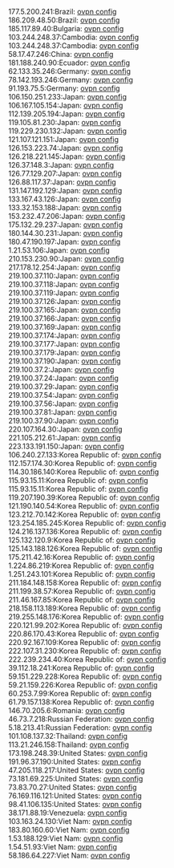 177.5.200.241:Brazil: [ovpn config](vpn/177_5_200_241.ovpn)  
186.209.48.50:Brazil: [ovpn config](vpn/186_209_48_50.ovpn)  
185.117.89.40:Bulgaria: [ovpn config](vpn/185_117_89_40.ovpn)  
103.244.248.37:Cambodia: [ovpn config](vpn/103_244_248_37.ovpn)  
103.244.248.37:Cambodia: [ovpn config](vpn/103_244_248_37.ovpn)  
58.17.47.246:China: [ovpn config](vpn/58_17_47_246.ovpn)  
181.188.240.90:Ecuador: [ovpn config](vpn/181_188_240_90.ovpn)  
62.133.35.246:Germany: [ovpn config](vpn/62_133_35_246.ovpn)  
78.142.193.246:Germany: [ovpn config](vpn/78_142_193_246.ovpn)  
91.193.75.5:Germany: [ovpn config](vpn/91_193_75_5.ovpn)  
106.150.251.233:Japan: [ovpn config](vpn/106_150_251_233.ovpn)  
106.167.105.154:Japan: [ovpn config](vpn/106_167_105_154.ovpn)  
112.139.205.194:Japan: [ovpn config](vpn/112_139_205_194.ovpn)  
119.105.81.230:Japan: [ovpn config](vpn/119_105_81_230.ovpn)  
119.229.230.132:Japan: [ovpn config](vpn/119_229_230_132.ovpn)  
121.107.121.151:Japan: [ovpn config](vpn/121_107_121_151.ovpn)  
126.153.223.74:Japan: [ovpn config](vpn/126_153_223_74.ovpn)  
126.218.221.145:Japan: [ovpn config](vpn/126_218_221_145.ovpn)  
126.37.148.3:Japan: [ovpn config](vpn/126_37_148_3.ovpn)  
126.77.129.207:Japan: [ovpn config](vpn/126_77_129_207.ovpn)  
126.88.117.37:Japan: [ovpn config](vpn/126_88_117_37.ovpn)  
131.147.192.129:Japan: [ovpn config](vpn/131_147_192_129.ovpn)  
133.167.43.126:Japan: [ovpn config](vpn/133_167_43_126.ovpn)  
133.32.153.188:Japan: [ovpn config](vpn/133_32_153_188.ovpn)  
153.232.47.206:Japan: [ovpn config](vpn/153_232_47_206.ovpn)  
175.132.29.237:Japan: [ovpn config](vpn/175_132_29_237.ovpn)  
180.144.30.231:Japan: [ovpn config](vpn/180_144_30_231.ovpn)  
180.47.190.197:Japan: [ovpn config](vpn/180_47_190_197.ovpn)  
1.21.53.106:Japan: [ovpn config](vpn/1_21_53_106.ovpn)  
210.153.230.90:Japan: [ovpn config](vpn/210_153_230_90.ovpn)  
217.178.12.254:Japan: [ovpn config](vpn/217_178_12_254.ovpn)  
219.100.37.110:Japan: [ovpn config](vpn/219_100_37_110.ovpn)  
219.100.37.118:Japan: [ovpn config](vpn/219_100_37_118.ovpn)  
219.100.37.119:Japan: [ovpn config](vpn/219_100_37_119.ovpn)  
219.100.37.126:Japan: [ovpn config](vpn/219_100_37_126.ovpn)  
219.100.37.165:Japan: [ovpn config](vpn/219_100_37_165.ovpn)  
219.100.37.166:Japan: [ovpn config](vpn/219_100_37_166.ovpn)  
219.100.37.169:Japan: [ovpn config](vpn/219_100_37_169.ovpn)  
219.100.37.174:Japan: [ovpn config](vpn/219_100_37_174.ovpn)  
219.100.37.177:Japan: [ovpn config](vpn/219_100_37_177.ovpn)  
219.100.37.179:Japan: [ovpn config](vpn/219_100_37_179.ovpn)  
219.100.37.190:Japan: [ovpn config](vpn/219_100_37_190.ovpn)  
219.100.37.2:Japan: [ovpn config](vpn/219_100_37_2.ovpn)  
219.100.37.24:Japan: [ovpn config](vpn/219_100_37_24.ovpn)  
219.100.37.29:Japan: [ovpn config](vpn/219_100_37_29.ovpn)  
219.100.37.54:Japan: [ovpn config](vpn/219_100_37_54.ovpn)  
219.100.37.56:Japan: [ovpn config](vpn/219_100_37_56.ovpn)  
219.100.37.81:Japan: [ovpn config](vpn/219_100_37_81.ovpn)  
219.100.37.90:Japan: [ovpn config](vpn/219_100_37_90.ovpn)  
220.107.164.30:Japan: [ovpn config](vpn/220_107_164_30.ovpn)  
221.105.212.61:Japan: [ovpn config](vpn/221_105_212_61.ovpn)  
223.133.191.150:Japan: [ovpn config](vpn/223_133_191_150.ovpn)  
106.240.27.133:Korea Republic of: [ovpn config](vpn/106_240_27_133.ovpn)  
112.157.174.30:Korea Republic of: [ovpn config](vpn/112_157_174_30.ovpn)  
114.30.186.140:Korea Republic of: [ovpn config](vpn/114_30_186_140.ovpn)  
115.93.15.11:Korea Republic of: [ovpn config](vpn/115_93_15_11.ovpn)  
115.93.15.11:Korea Republic of: [ovpn config](vpn/115_93_15_11.ovpn)  
119.207.190.39:Korea Republic of: [ovpn config](vpn/119_207_190_39.ovpn)  
121.190.140.54:Korea Republic of: [ovpn config](vpn/121_190_140_54.ovpn)  
123.212.70.142:Korea Republic of: [ovpn config](vpn/123_212_70_142.ovpn)  
123.254.185.245:Korea Republic of: [ovpn config](vpn/123_254_185_245.ovpn)  
124.216.137.136:Korea Republic of: [ovpn config](vpn/124_216_137_136.ovpn)  
125.132.120.9:Korea Republic of: [ovpn config](vpn/125_132_120_9.ovpn)  
125.143.188.126:Korea Republic of: [ovpn config](vpn/125_143_188_126.ovpn)  
175.211.42.16:Korea Republic of: [ovpn config](vpn/175_211_42_16.ovpn)  
1.224.86.219:Korea Republic of: [ovpn config](vpn/1_224_86_219.ovpn)  
1.251.243.101:Korea Republic of: [ovpn config](vpn/1_251_243_101.ovpn)  
211.184.148.158:Korea Republic of: [ovpn config](vpn/211_184_148_158.ovpn)  
211.199.38.57:Korea Republic of: [ovpn config](vpn/211_199_38_57.ovpn)  
211.46.167.85:Korea Republic of: [ovpn config](vpn/211_46_167_85.ovpn)  
218.158.113.189:Korea Republic of: [ovpn config](vpn/218_158_113_189.ovpn)  
219.255.148.176:Korea Republic of: [ovpn config](vpn/219_255_148_176.ovpn)  
220.121.99.202:Korea Republic of: [ovpn config](vpn/220_121_99_202.ovpn)  
220.86.170.43:Korea Republic of: [ovpn config](vpn/220_86_170_43.ovpn)  
220.92.167.109:Korea Republic of: [ovpn config](vpn/220_92_167_109.ovpn)  
222.107.31.230:Korea Republic of: [ovpn config](vpn/222_107_31_230.ovpn)  
222.239.234.40:Korea Republic of: [ovpn config](vpn/222_239_234_40.ovpn)  
39.112.18.241:Korea Republic of: [ovpn config](vpn/39_112_18_241.ovpn)  
59.151.229.228:Korea Republic of: [ovpn config](vpn/59_151_229_228.ovpn)  
59.21.159.226:Korea Republic of: [ovpn config](vpn/59_21_159_226.ovpn)  
60.253.7.99:Korea Republic of: [ovpn config](vpn/60_253_7_99.ovpn)  
61.79.157.138:Korea Republic of: [ovpn config](vpn/61_79_157_138.ovpn)  
146.70.205.6:Romania: [ovpn config](vpn/146_70_205_6.ovpn)  
46.73.7.218:Russian Federation: [ovpn config](vpn/46_73_7_218.ovpn)  
5.18.213.41:Russian Federation: [ovpn config](vpn/5_18_213_41.ovpn)  
101.108.137.32:Thailand: [ovpn config](vpn/101_108_137_32.ovpn)  
113.21.246.158:Thailand: [ovpn config](vpn/113_21_246_158.ovpn)  
173.198.248.39:United States: [ovpn config](vpn/173_198_248_39.ovpn)  
191.96.37.190:United States: [ovpn config](vpn/191_96_37_190.ovpn)  
47.205.118.217:United States: [ovpn config](vpn/47_205_118_217.ovpn)  
73.181.69.225:United States: [ovpn config](vpn/73_181_69_225.ovpn)  
73.83.70.27:United States: [ovpn config](vpn/73_83_70_27.ovpn)  
76.169.116.121:United States: [ovpn config](vpn/76_169_116_121.ovpn)  
98.41.106.135:United States: [ovpn config](vpn/98_41_106_135.ovpn)  
38.171.88.19:Venezuela: [ovpn config](vpn/38_171_88_19.ovpn)  
103.163.24.130:Viet Nam: [ovpn config](vpn/103_163_24_130.ovpn)  
183.80.160.60:Viet Nam: [ovpn config](vpn/183_80_160_60.ovpn)  
1.53.188.129:Viet Nam: [ovpn config](vpn/1_53_188_129.ovpn)  
1.54.51.93:Viet Nam: [ovpn config](vpn/1_54_51_93.ovpn)  
58.186.64.227:Viet Nam: [ovpn config](vpn/58_186_64_227.ovpn)  

